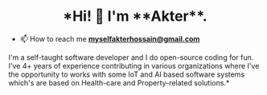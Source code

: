 <h1 align="center">*Hi! 👋 I'm **Akter**.</h1>

- 📫 How to reach me **myselfakterhossain@gmail.com**

I'm a self-taught software developer and I do open-source coding for fun. I've 4+ years of experience contributing in various organizations where I've the opportunity to works with some IoT and AI based software systems which's are based on Health-care and Property-related solutions.*
